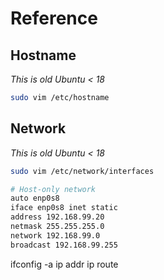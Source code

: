 # Reference

## Hostname

*This is old Ubuntu < 18*
```bash
sudo vim /etc/hostname
```

## Network

*This is old Ubuntu < 18*
```bash
sudo vim /etc/network/interfaces
```

```bash
# Host-only network
auto enp0s8
iface enp0s8 inet static
address 192.168.99.20
netmask 255.255.255.0
network 192.168.99.0
broadcast 192.168.99.255
```



ifconfig -a
ip addr
ip route
